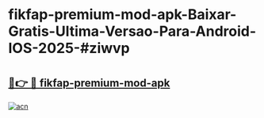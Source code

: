 # fikfap-premium-mod-apk-Baixar-Gratis-Ultima-Versao-Para-Android-IOS-2025-#ziwvp

# <h2><a href="https://ainizakaria.my?title=fikfap-premium-mod-apk&ref=24M">🔗👉 🔴 fikfap-premium-mod-apk</a></h2>

[![acn](https://github.com/user-attachments/assets/0f9c940e-d8b0-45ae-aac7-cd30a18b3e1c)](https://ainizakaria.my?title=fikfap-premium-mod-apk&ref=24M)

